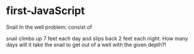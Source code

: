 # first-JavaScript
Snail In the well problem: consist of

snail climbs up 7 feet each day and slips back 2 feet each night. 
How many days will it take the snail to get out of a well with the given depth?!
